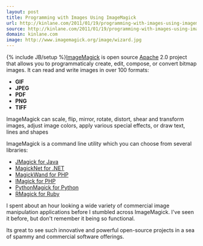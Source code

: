 ```yaml
---
layout: post
title: Programming with Images Using ImageMagick
url: http://kinlane.com/2011/01/19/programming-with-images-using-imagemagick/
source: http://kinlane.com/2011/01/19/programming-with-images-using-imagemagick/
domain: kinlane.com
image: http://www.imagemagick.org/image/wizard.jpg
---
```

{% include JB/setup %}<a href="http://www.imagemagick.org/script/index.php" target="_blank">ImageMagick</a> is open source <a href="http://www.apache.org/">Apache</a> 2.0 project that allows you to programmaticaly create, edit, compose, or convert bitmap images.
<img src="http://www.imagemagick.org/image/wizard.jpg" alt="" align="right" />
It can read and write images in over 100 formats:
<ul class="mainlist">
	<li><strong>GIF</strong></li>
	<li><strong>JPEG</strong></li>
	<li><strong>PDF</strong></li>
	<li><strong>PNG</strong></li>
	<li><strong>TIFF</strong></li>
</ul>
ImageMagick can scale, flip, mirror, rotate, distort, shear and transform images, adjust image colors, apply various special effects, or draw text, lines and shapes<p></p>
ImageMagick is a command line utility which you can choose from several libraries:
<ul class="mainlist">
	<li><a href="http://sourceforge.net/projects/jmagick/" target="_blank">JMagick for Java</a></li>
	<li><a href="http://midimick.com/magicknet/" target="_blank">MagickNet for .NET</a></li>
	<li><a href="http://www.magickwand.org/" target="_blank">MagickWand for PHP</a></li>
	<li><a href="http://php.net/manual/en/book.imagick.php" target="_blank">IMagick for PHP</a></li>
	<li><a href="http://pypi.python.org/pypi/PythonMagick/" target="_blank">PythonMagick for Python</a></li>
	<li><a href="http://rmagick.rubyforge.org/" target="_blank">RMagick for Ruby</a></li>
</ul>
I spent about an hour looking a wide variety of commercial image manipulation applications before I stumbled across ImageMagick. I've seen it before, but don't remember it being so functional.<p></p>
Its great to see such innovative and powerful open-source projects in a sea of spammy and commercial software offerings.